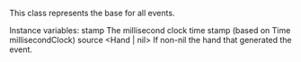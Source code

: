 This class represents the base for all events.

Instance variables:
	stamp	<Integer>	The millisecond clock time stamp (based on Time millisecondClock)
	source	<Hand | nil>	If non-nil the hand that generated the event.